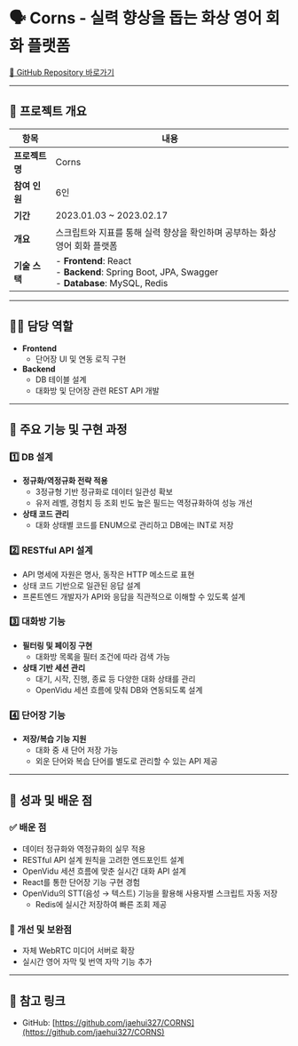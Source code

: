 # 🗣️ Corns - 실력 향상을 돕는 화상 영어 회화 플랫폼

[🔗 GitHub Repository 바로가기](https://github.com/jaehui327/CORNS)

---

## 🧾 프로젝트 개요

| 항목 | 내용 |
|------|------|
| **프로젝트명** | Corns |
| **참여 인원** | 6인 |
| **기간** | 2023.01.03 ~ 2023.02.17 |
| **개요** | 스크립트와 지표를 통해 실력 향상을 확인하며 공부하는 화상 영어 회화 플랫폼 |
| **기술 스택** | - **Frontend**: React<br>- **Backend**: Spring Boot, JPA, Swagger<br>- **Database**: MySQL, Redis |

---

## 🧑‍💻 담당 역할

- **Frontend**
  - 단어장 UI 및 연동 로직 구현
- **Backend**
  - DB 테이블 설계
  - 대화방 및 단어장 관련 REST API 개발

---

## 🔧 주요 기능 및 구현 과정

### 1️⃣ DB 설계

- **정규화/역정규화 전략 적용**
  - 3정규형 기반 정규화로 데이터 일관성 확보
  - 유저 레벨, 경험치 등 조회 빈도 높은 필드는 역정규화하여 성능 개선
- **상태 코드 관리**
  - 대화 상태별 코드를 ENUM으로 관리하고 DB에는 INT로 저장

### 2️⃣ RESTful API 설계

- API 명세에 자원은 명사, 동작은 HTTP 메소드로 표현
- 상태 코드 기반으로 일관된 응답 설계
- 프론트엔드 개발자가 API와 응답을 직관적으로 이해할 수 있도록 설계

### 3️⃣ 대화방 기능

- **필터링 및 페이징 구현**
  - 대화방 목록을 필터 조건에 따라 검색 가능
- **상태 기반 세션 관리**
  - 대기, 시작, 진행, 종료 등 다양한 대화 상태를 관리
  - OpenVidu 세션 흐름에 맞춰 DB와 연동되도록 설계

### 4️⃣ 단어장 기능

- **저장/복습 기능 지원**
  - 대화 중 새 단어 저장 가능
  - 외운 단어와 복습 단어를 별도로 관리할 수 있는 API 제공

---

## 🌱 성과 및 배운 점

### ✅ 배운 점

- 데이터 정규화와 역정규화의 실무 적용
- RESTful API 설계 원칙을 고려한 엔드포인트 설계
- OpenVidu 세션 흐름에 맞춘 실시간 대화 API 설계
- React를 통한 단어장 기능 구현 경험
- OpenVidu의 STT(음성 → 텍스트) 기능을 활용해 사용자별 스크립트 자동 저장
  - Redis에 실시간 저장하여 빠른 조회 제공

### 🔄 개선 및 보완점

- 자체 WebRTC 미디어 서버로 확장
- 실시간 영어 자막 및 번역 자막 기능 추가

---

## 📎 참고 링크

- GitHub: [https://github.com/jaehui327/CORNS](https://github.com/jaehui327/CORNS)
